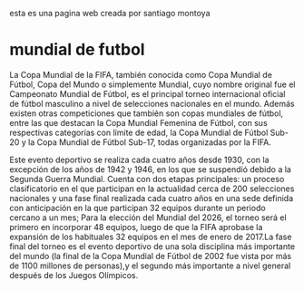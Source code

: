 <html>
  <head>
    <title>mi pagina web</title>
  </head>
  <body>
    <p>esta es una pagina web creada por santiago montoya</p>
    <h1> mundial de futbol</h1>
    <p>La Copa Mundial de la FIFA, también conocida como Copa Mundial de Fútbol, Copa del Mundo o simplemente Mundial, cuyo nombre original fue el Campeonato Mundial de Fútbol, es el principal torneo internacional oficial de fútbol masculino a nivel de selecciones nacionales en el mundo. Además existen otras competiciones que también son copas mundiales de fútbol, entre las que destacan la Copa Mundial Femenina de Fútbol, con sus respectivas categorías con límite de edad, la Copa Mundial de Fútbol Sub-20 y la Copa Mundial de Fútbol Sub-17, todas organizadas por la FIFA.

Este evento deportivo se realiza cada cuatro años desde 1930, con la excepción de los años de 1942 y 1946, en los que se suspendió debido a la Segunda Guerra Mundial. Cuenta con dos etapas principales: un proceso clasificatorio en el que participan en la actualidad cerca de 200 selecciones nacionales y una fase final realizada cada cuatro años en una sede definida con anticipación en la que participan 32 equipos durante un periodo cercano a un mes; Para la elección del Mundial del 2026, el torneo será el primero en incorporar 48 equipos, luego de que la FIFA aprobase la expansión de los habituales 32 equipos en el mes de enero de 2017.La fase final del torneo es el evento deportivo de una sola disciplina más importante del mundo (la final de la Copa Mundial de Fútbol de 2002 fue vista por más de 1100 millones de personas),y el segundo más importante a nivel general después de los Juegos Olímpicos.</p>
  </body>
</html>
  
